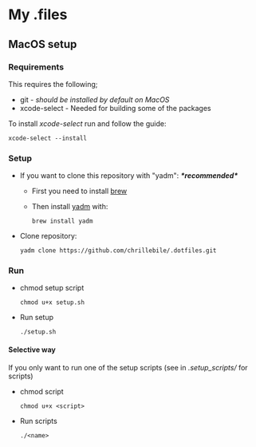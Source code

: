 # My .files

## MacOS setup
### Requirements
This requires the following;
* git - *should be installed by default on MacOS*
* xcode-select - Needed for building some of the packages

To install *xcode-select* run and follow the guide:

`xcode-select --install`


### Setup

- If you want to clone this repository with "yadm": ***\*recommended\****

  - First you need to install [brew](https://brew.sh) 
  - Then install [yadm](https://yadm.io) with: 
    
    `brew install yadm`

- Clone repository:

  `yadm clone https://github.com/chrillebile/.dotfiles.git`

### Run

- chmod setup script

  `chmod u+x setup.sh`

- Run setup

  `./setup.sh`


#### Selective way

If you only want to run one of the setup scripts (see in *.setup_scripts/* for scripts)

- chmod script

  `chmod u+x <script>`

- Run scripts

  `./<name>`
